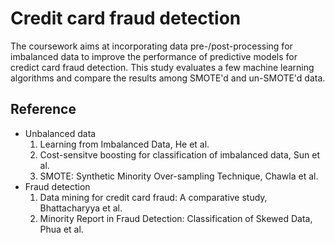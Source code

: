 # Credit card fraud detection

The coursework aims at incorporating data pre-/post-processing for imbalanced data to improve the performance of predictive models for credict card fraud detection. This study evaluates a few machine learning algorithms and compare the results among SMOTE'd and un-SMOTE'd data.

## Reference
* Unbalanced data
  1. Learning from Imbalanced Data, He et al.
  2. Cost-sensitve boosting for classification of imbalanced data, Sun et al.
  3. SMOTE: Synthetic Minority Over-sampling Technique, Chawla et al.
* Fraud detection
  1. Data mining for credit card fraud: A comparative study, Bhattacharyya et al.
  2. Minority Report in Fraud Detection: Classification of Skewed Data, Phua et al.
